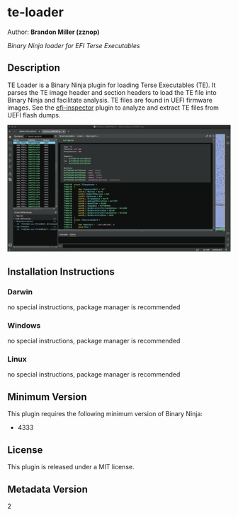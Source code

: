 # te-loader

Author: **Brandon Miller (zznop)**

_Binary Ninja loader for EFI Terse Executables_

## Description

TE Loader is a Binary Ninja plugin for loading Terse Executables (TE). It parses the TE image
header and section headers to load the TE file into Binary Ninja and facilitate analysis. TE files
are found in UEFI firmware images. See the [efi-inspector](https://github.com/zznop/efi-inspector)
plugin to analyze and extract TE files from UEFI flash dumps.

![demo load](screenshot.png)

## Installation Instructions

### Darwin

no special instructions, package manager is recommended

### Windows

no special instructions, package manager is recommended

### Linux

no special instructions, package manager is recommended

## Minimum Version

This plugin requires the following minimum version of Binary Ninja:

* 4333

## License

This plugin is released under a MIT license.

## Metadata Version

2
